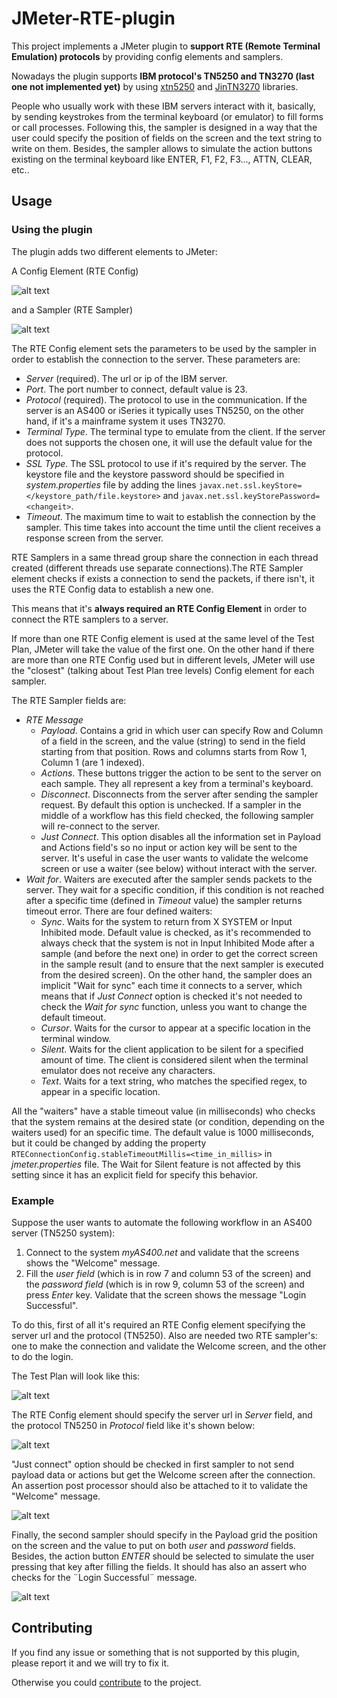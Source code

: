 # JMeter-RTE-plugin

This project implements a JMeter plugin to **support RTE (Remote Terminal Emulation) protocols** by providing config elements and samplers.

Nowadays the plugin supports **IBM protocol's TN5250 and TN3270 (last one not implemented yet)** by using [xtn5250](https://sourceforge.net/projects/xtn5250/) and [JinTN3270](https://sourceforge.net/p/jintn3270/code/HEAD/tree/trunk/) libraries.

People who usually work with these IBM servers interact with it, basically, by sending keystrokes from the terminal keyboard (or emulator) to fill forms or call processes.
Following this, the sampler is designed in a way that the user could specify the position of fields on the screen and the text string to write on them. Besides, the sampler allows to simulate the action buttons existing on the terminal keyboard like ENTER, F1, F2, F3..., ATTN, CLEAR, etc..    

## Usage

### Using the plugin

The plugin adds two different elements to JMeter:

A Config Element (RTE Config)

![alt text](http://gitlab.abstracta.us/BZ/jmeter-rte-plugin/blob/master/readme/RTEConfig.png "RTE Config GUI")

and a Sampler (RTE Sampler)

![alt text](http://gitlab.abstracta.us/BZ/jmeter-rte-plugin/blob/master/readme/RTESampler.png "RTE Sampler GUI")

The RTE Config element sets the parameters to be used by the sampler in order to establish the connection to the server. These parameters are:
- *Server* (required). The url or ip of the IBM server.
- *Port*. The port number to connect, default value is 23.
- *Protocol* (required). The protocol to use in the communication. If the server is an AS400 or iSeries it typically uses TN5250, on the other hand, if it's a mainframe system it uses TN3270.
- *Terminal Type*. The terminal type to emulate from the client. If the server does not supports the chosen one, it will use the default value for the protocol.
- *SSL Type*. The SSL protocol to use if it's required by the server. The keystore file and the keystore password should be specified in *system.properties* file by adding the lines `javax.net.ssl.keyStore=</keystore_path/file.keystore>` and `javax.net.ssl.keyStorePassword=<changeit>`. 
- *Timeout*. The maximum time to wait to establish the connection by the sampler. This time takes into account the time until the client receives a response screen from the server. 

RTE Samplers in a same thread group share the connection in each thread created (different threads use separate connections).The RTE Sampler element checks if exists a connection to send the packets, if there isn't, it uses the RTE Config data to establish a new one. 

This means that it's **always required an RTE Config Element** in order to connect the RTE samplers to a server.

If more than one RTE Config element is used at the same level of the Test Plan, JMeter will take the value of the first one. On the other hand if there are more than one RTE Config used but in different levels, JMeter will use the "closest" (talking about Test Plan tree levels) Config element for each sampler.

The RTE Sampler fields are:
- *RTE Message*
  - *Payload*. Contains a grid in which user can specify Row and Column of a field in the screen, and the value (string) to send in the field starting from that position. Rows and columns starts from Row 1, Column 1 (are 1 indexed).
  - *Actions*. These buttons trigger the action to be sent to the server on each sample. They all represent a key from a terminal's keyboard.
  - *Disconnect*. Disconnects from the server after sending the sampler request. By default this option is unchecked. If a sampler in the middle of a workflow has this field checked, the following sampler will re-connect to the server. 
  - *Just Connect*. This option disables all the information set in Payload and Actions field's so no input or action key will be sent to the server. It's useful in case the user wants to validate the welcome screen or use a waiter (see below) without interact with the server.    
- *Wait for*. Waiters are executed after the sampler sends packets to the server. They wait for a specific condition, if this condition is not reached after a specific time (defined in *Timeout* value) the sampler returns timeout error. There are four defined waiters:
  - *Sync*. Waits for the system to return from X SYSTEM or Input Inhibited mode. Default value is checked, as it's recommended to always check that the system is not in Input Inhibited Mode after a sample (and before the next one) in order to get the correct screen in the sample result (and to ensure that the next sampler is executed from the desired screen). On the other hand, the sampler does an implicit "Wait for sync" each time it connects to a server, which means that if *Just Connect* option is checked it's not needed to check the *Wait for sync* function, unless you want to change the default timeout. 
  - *Cursor*. Waits for the cursor to appear at a specific location in the terminal window.
  - *Silent*. Waits for the client application to be silent for a specified amount of time. The client is considered silent when the terminal emulator does not receive any characters. 
  - *Text*. Waits for a text string, who matches the specified regex, to appear in a specific location.

All the "waiters" have a stable timeout value (in milliseconds) who checks that the system remains at the desired state (or condition, depending on the waiters used) for an specific time. The default value is 1000 milliseconds, but it could be changed by adding the property `RTEConnectionConfig.stableTimeoutMillis=<time_in_millis>` in *jmeter.properties* file. The Wait for Silent feature is not affected by this setting since it has an explicit field for specify this behavior.

### Example

Suppose the user wants to automate the following workflow in an AS400 server (TN5250 system):
1. Connect to the system *myAS400.net* and validate that the screens shows the "Welcome" message.
2. Fill the *user field* (which is in row 7 and column 53 of the screen) and the *password field* (which is in row 9, column 53 of the screen) and press *Enter* key. Validate that the screen shows the message "Login Successful".

To do this, first of all it's required an RTE Config element specifying the server url and the protocol (TN5250). Also are needed two RTE sampler's: one to make the connection and validate the Welcome screen, and the other to do the login.

The Test Plan will look like this:

![alt text](http://gitlab.abstracta.us/BZ/jmeter-rte-plugin/blob/master/readme/example_testplan.png "Test Plan")

The RTE Config element should specify the server url in *Server* field, and the protocol TN5250 in *Protocol* field like it's shown below:

![alt text](http://gitlab.abstracta.us/BZ/jmeter-rte-plugin/blob/master/readme/example_RTECongif.png "RTE Config")

"Just connect" option should be checked in first sampler to not send payload data or actions but get the Welcome screen after the connection. An assertion post processor should also be attached to it to validate the "Welcome" message.

![alt text](http://gitlab.abstracta.us/BZ/jmeter-rte-plugin/blob/master/readme/example_RTESampler1.png "RTE Sampler 1")

Finally, the second sampler should specify in the Payload grid the position on the screen and the value to put on both *user* and *password* fields. Besides, the action button *ENTER* should be selected to simulate the user pressing that key after filling the fields. It should has also an assert who checks for the ¨Login Successful¨ message.

![alt text](http://gitlab.abstracta.us/BZ/jmeter-rte-plugin/blob/master/readme/example_RTESampler2.png "RTE Sampler 2") 

## Contributing

If you find any issue or something that is not supported by this plugin, please report it and we will try to fix it. 

Otherwise you could [contribute](http://gitlab.abstracta.us/BZ/jmeter-rte-plugin/blob/master/CONTRIBUTING.md) to the project. 